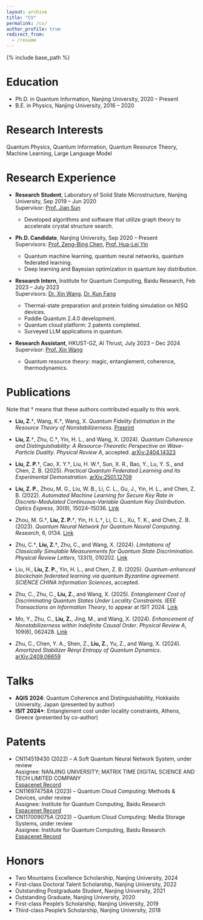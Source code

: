 ```yaml
---
layout: archive
title: "CV"
permalink: /cv/
author_profile: true
redirect_from:
  - /resume
---
```


{% include base_path %}

Education
======
* Ph.D. in Quantum Information, Nanjing University, 2020 – Present
* B.E. in Physics, Nanjing University, 2016 – 2020

Research Interests
======
Quantum Physics, Quantum Information, Quantum Resource Theory, Machine Learning, Large Language Model

Research Experience
======
* **Research Student**, Laboratory of Solid State Microstructure, Nanjing University, Sep 2019 – Jun 2020  
  Supervisor: [Prof. Jian Sun](https://physics.nju.edu.cn/szdw/qbmd/20240321/i262003.html)  
  - Developed algorithms and software that utilize graph theory to accelerate crystal structure search.

* **Ph.D. Candidate**, Nanjing University, Sep 2020 – Present  
  Supervisors: [Prof. Zeng-Bing Chen](https://physics.nju.edu.cn/szdw/qbmd/20240321/i262064.html), [Prof. Hua-Lei Yin](https://physics.nju.edu.cn/szdw/qbmd/20240321/i262064.htm)
  - Quantum machine learning, quantum neural networks, quantum federated learning.  
  - Deep learning and Bayesian optimization in quantum key distribution.

* **Research Intern**, Institute for Quantum Computing, Baidu Research, Feb 2023 – July 2023  
  Supervisors: [Dr. Xin Wang](https://www.xinwang.info/), [Dr. Kun Fang](https://www.kunfang.info/about/)  
  - Thermal-state preparation and protein folding simulation on NISQ devices.  
  - Paddle Quantum 2.4.0 development.  
  - Quantum cloud platform: 2 patents completed.  
  - Surveyed LLM applications in quantum.

* **Research Assistant**, HKUST-GZ, AI Thrust, July 2023 – Dec 2024  
  Supervisor: [Prof. Xin Wang](https://www.xinwang.info/)  
  - Quantum resource theory: magic, entanglement, coherence, thermodynamics.

Publications
======
Note that † means that these authors contributed equally to this work.
- **Liu, Z.**†, Wang, K.†, Wang, X. *Quantum Fidelity Estimation in the Resource Theory of Nonstabilizerness*. [Preprint](https://arxiv.org/abs/2506.12938)

- **Liu, Z.**†, Zhu, C.†, Yin, H. L., and Wang, X. (2024). *Quantum Coherence and Distinguishability: A Resource-Theoretic Perspective on Wave-Particle Duality*. *Physical Review A*, accepted. [arXiv:2404.14323](https://arxiv.org/abs/2404.14323)

- **Liu, Z. P.**†, Cao, X. Y.†, Liu, H. W.†, Sun, X. R., Bao, Y., Lu, Y. S., and Chen, Z. B. (2025). *Practical Quantum Federated Learning and Its Experimental Demonstration*. [arXiv:2501.12709](https://arxiv.org/abs/2501.12709)

- **Liu, Z. P.**, Zhou, M. G., Liu, W. B., Li, C. L., Gu, J., Yin, H. L., and Chen, Z. B. (2022). *Automated Machine Learning for Secure Key Rate in Discrete-Modulated Continuous-Variable Quantum Key Distribution*. *Optics Express*, 30(9), 15024–15036. [Link](https://opg.optica.org/oe/fulltext.cfm?uri=oe-30-9-15024&id=471562)

- Zhou, M. G.†, **Liu, Z. P.**†, Yin, H. L.†, Li, C. L., Xu, T. K., and Chen, Z. B. (2023). *Quantum Neural Network for Quantum Neural Computing*. *Research*, 6, 0134. [Link](https://spj.science.org/doi/full/10.34133/research.0134)

- Zhu, C.†, **Liu, Z.**†, Zhu, C., and Wang, X. (2024). *Limitations of Classically Simulable Measurements for Quantum State Discrimination*. *Physical Review Letters*, 133(1), 010202. [Link](https://journals.aps.org/prl/abstract/10.1103/PhysRevLett.133.010202)

- Liu, H., **Liu, Z. P.**, Yin, H. L., and Chen, Z. B. (2025). *Quantum-enhanced blockchain federated learning via quantum Byzantine agreement*. *SCIENCE CHINA Information Sciences*, accepted.

- Zhu, C., Zhu, C., **Liu, Z.**, and Wang, X. (2025). *Entanglement Cost of Discriminating Quantum States Under Locality Constraints*. *IEEE Transactions on Information Theory*, to appear at ISIT 2024. [Link](https://ieeexplore.ieee.org/abstract/document/10849969?casa_token=jmSke1kAAesAAAAA:9quSB67yxwZJfzn7XxQwlKAiBk5aTtdVHOO1iwYVYQCjpL9cecukbrma_Da-eeHhLQQOwoUgyyxdeg)

- Mo, Y., Zhu, C., **Liu, Z.**, Jing, M., and Wang, X. (2024). *Enhancement of Nonstabilizerness within Indefinite Causal Order*. *Physical Review A*, 109(6), 062428. [Link](https://journals.aps.org/pra/abstract/10.1103/PhysRevA.109.062428)

- Zhu, C., Chen, Y. A., Shen, Z., **Liu, Z.**, Yu, Z., and Wang, X. (2024). *Amortized Stabilizer Rényi Entropy of Quantum Dynamics*. [arXiv:2409.06659](https://arxiv.org/abs/2409.06659)

<!-- Talks
======
- **AQIS 2024**: Quantum Coherence and Distinguishability: A Resource-Theoretic Perspective on Wave-Particle Duality, Hokkaido University, Japan (presented by author)
- **ISIT 2024**: Entanglement Cost of Discriminating Quantum States Under Locality Constraints, Athens, Greece (presented by co-author)

Patents
======
- **CN114519430 (2022)** – A Soft Quantum Neural Network System, under review  
  Assignee: NANJING UNIVERSITY; MATRIX TIME DIGITAL SCIENCE AND TECH LIMITED COMPANY  
  [Espacenet Record](https://worldwide.espacenet.com/patent/search/family/084744063/publication/CN114519430A?q=pn%3DCN114519430A)

- **CN116974758A (2023)** – Quantum Cloud Computing: Methods & Devices, under review  
  Assignee: Institute for Quantum Computing, Baidu Research  
  [Espacenet Record](https://worldwide.espacenet.com/patent/search/family/090761266/publication/CN116974758A?q=pn%3DCN116974758A)

- **CN117009075A (2023)** – Quantum Cloud Computing: Media Storage Systems, under review  
  Assignee: Institute for Quantum Computing, Baidu Research  
  [Espacenet Record](https://worldwide.espacenet.com/patent/search/family/090801366/publication/CN117009075A?q=pn%3DCN117009075A)

Honors
======
- Two Mountains Excellence Scholarship, Nanjing University, 2024  
- First-class Doctoral Talent Scholarship, Nanjing University, 2022  
- Outstanding Postgraduate Student, Nanjing University, 2021  
- Outstanding Graduate, Nanjing University, 2020  
- First-class People’s Scholarship, Nanjing University, 2019  
- Third-class People’s Scholarship, Nanjing University, 2018 -->

<!-- Publications
======
<!-- <ol reversed> -->
<!-- Note that † means that these authors contributed equally to this work.​​
<ul>
  <li><strong>Liu, Z.</strong>†, Wang, K.†, Wang, X. Quantum Fidelity Estimation in the Resource Theory of Nonstabilizerness. <em>Preprint</em>. <a href="https://arxiv.org/abs/2506.12938">arXiv:2506.12938</a></li>

  <li><strong>Liu, Z.</strong>†, Zhu, C.†, Yin, H. L., and Wang, X. (2024). Quantum Coherence and Distinguishability: A Resource-Theoretic Perspective on Wave-Particle Duality. <em>Physical Review A</em>, accepted. <a href="https://arxiv.org/abs/2404.14323">arXiv:2404.14323</a></li>

  <li><strong>Liu, Z. P.</strong>†, Cao, X. Y.†, Liu, H. W.†, Sun, X. R., Bao, Y., Lu, Y. S., and Chen, Z. B. (2025). Practical Quantum Federated Learning and Its Experimental Demonstration. <a href="https://arxiv.org/abs/2501.12709">arXiv:2501.12709</a></li>

  <li><strong>Liu, Z. P.</strong>, Zhou, M. G., Liu, W. B., Li, C. L., Gu, J., Yin, H. L., and Chen, Z. B. (2022). Automated Machine Learning for Secure Key Rate in Discrete-Modulated Continuous-Variable Quantum Key Distribution. <em>Optics Express</em>, 30(9), 15024–15036. <a href="https://opg.optica.org/oe/fulltext.cfm?uri=oe-30-9-15024&id=471562">Link</a></li>

  <li>Zhou, M. G.†, <strong>Liu, Z. P.</strong>†, Yin, H. L.†, Li, C. L., Xu, T. K., and Chen, Z. B. (2023). Quantum Neural Network for Quantum Neural Computing. <em>Research</em>, 6, 0134. <a href="https://spj.science.org/doi/full/10.34133/research.0134">Link</a></li>

  <li>Zhu, C.†, <strong>Liu, Z.</strong>†, Zhu, C., and Wang, X. (2024). Limitations of Classically Simulable Measurements for Quantum State Discrimination. <em>Physical Review Letters</em>, 133(1), 010202. <a href="https://journals.aps.org/prl/abstract/10.1103/PhysRevLett.133.010202">Link</a></li>

  <li>Liu, H., <strong>Liu, Z. P.</strong>, Yin, H. L., and Chen, Z. B. (2025). Quantum-enhanced blockchain federated learning via quantum Byzantine agreement. <em>SCIENCE CHINA Information Sciences</em>, accepted.</li>

  <li>Zhu, C., Zhu, C., <strong>Liu, Z.</strong>, and Wang, X. (2025). Entanglement Cost of Discriminating Quantum States Under Locality Constraints. <em>IEEE Transactions on Information Theory</em>, to appear at ISIT 2024. <a href="https://ieeexplore.ieee.org/abstract/document/10849969?casa_token=jmSke1kAAesAAAAA:9quSB67yxwZJfzn7XxQwlKAiBk5aTtdVHOO1iwYVYQCjpL9cecukbrma_Da-eeHhLQQOwoUgyyxdeg">Link</a></li>

  <li>Mo, Y., Zhu, C., <strong>Liu, Z.</strong>, Jing, M., and Wang, X. (2024). Enhancement of Nonstabilizerness within Indefinite Causal Order. <em>Physical Review A</em>, 109(6), 062428. <a href="https://journals.aps.org/pra/abstract/10.1103/PhysRevA.109.062428">Link</a></li>

  <li>Zhu, C., Chen, Y. A., Shen, Z., <strong>Liu, Z.</strong>, Yu, Z., and Wang, X. (2024). Amortized Stabilizer Rényi Entropy of Quantum Dynamics. <a href="https://arxiv.org/abs/2409.06659">arXiv:2409.06659</a></li>
</ul>
<!-- <ol reversed> -->


Talks
======
<ul>
  <li><strong>AQIS 2024</strong>: Quantum Coherence and Distinguishability, Hokkaido University, Japan (presented by author)</li>
  <li><strong>ISIT 2024*</strong>: Entanglement cost under locality constraints, Athens, Greece (presented by co-author)</li>
</ul>

Patents
======
<ul>
  <li>
    CN114519430 (2022) – A Soft Quantum Neural Network System, under review <br>
    Assignee: NANJING UNIVERSITY; MATRIX TIME DIGITAL SCIENCE AND TECH LIMITED COMPANY<br>
    <a href="https://worldwide.espacenet.com/patent/search/family/084744063/publication/CN114519430A?q=pn%3DCN114519430A" target="_blank">Espacenet Record</a>
  </li>

  <li>
    CN116974758A (2023) – Quantum Cloud Computing: Methods & Devices, under review <br>
    Assignee: Institute for Quantum Computing, Baidu Research<br>
    <a href="https://worldwide.espacenet.com/patent/search/family/090761266/publication/CN116974758A?q=pn%3DCN116974758A" target="_blank">Espacenet Record</a>
  </li>

  <li>
    CN117009075A (2023) – Quantum Cloud Computing: Media Storage Systems, under review <br>
    Assignee: Institute for Quantum Computing, Baidu Research<br>
    <a href="https://worldwide.espacenet.com/patent/search/family/090801366/publication/CN117009075A?q=pn%3DCN117009075A" target="_blank">Espacenet Record</a>
  </li>
</ul>

Honors
======
<ul>
  <li>Two Mountains Excellence Scholarship, Nanjing University, 2024</li>
  <li>First-class Doctoral Talent Scholarship, Nanjing University, 2022</li>
  <li>Outstanding Postgraduate Student, Nanjing University, 2021</li>
  <li>Outstanding Graduate, Nanjing University, 2020</li>
  <li>First-class People’s Scholarship, Nanjing University, 2019</li>
  <li>Third-class People’s Scholarship, Nanjing University, 2018</li>
</ul>  


<!-- Education
======
* Ph.D in Quantum Information, Nanjing University, 2026 (expected)
* B.S. in Physics, Naning University, 2016-2020

<!-- Work experience
======
* Spring 2024: Academic Pages Collaborator
  * GitHub University
  * Duties includes: Updates and improvements to template
  * Supervisor: The Users

* Fall 2015: Research Assistant
  * GitHub University
  * Duties included: Merging pull requests
  * Supervisor: Professor Hub

* Summer 2015: Research Assistant
  * GitHub University
  * Duties included: Tagging issues
  * Supervisor: Professor Git -->
  
<!-- Skills
======
* Skill 1
* Skill 2
  * Sub-skill 2.1
  * Sub-skill 2.2
  * Sub-skill 2.3
* Skill 3 -->

<!-- Publications
======
  <ul>{% for post in site.publications reversed %}
    {% include archive-single-cv.html %}
  {% endfor %}</ul>
  
Talks
======
  <ul>{% for post in site.talks reversed %}
    {% include archive-single-talk-cv.html  %}
  {% endfor %}</ul>
  
Teaching
======
  <ul>{% for post in site.teaching reversed %}
    {% include archive-single-cv.html %}
  {% endfor %}</ul>
  
Service and leadership
======
* Currently signed in to 43 different slack teams --> 
